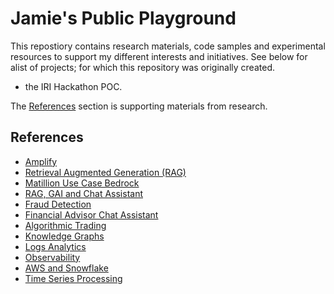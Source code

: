 # Jamie's Public Playground

This repostiory contains research materials, code samples and experimental resources to support my different interests and initiatives.  See below for alist of projects; for which this repository was originally created.  
- the IRI Hackathon POC.

The [References](#references) section is supporting materials from research.

## References
- [Amplify](https://docs.aws.amazon.com/prescriptive-guidance/latest/patterns/create-amplify-micro-frontend-portal.html?did=pg_card&trk=pg_card)
- [Retrieval Augmented Generation (RAG)](https://docs.aws.amazon.com/prescriptive-guidance/latest/patterns/deploy-rag-use-case-on-aws.html?did=pg_card&trk=pg_card)
 - [Matillion Use Case Bedrock](https://www.youtube.com/watch?v=IZLfO-94aNE)
 - [RAG, GAI and Chat Assistant](https://docs.aws.amazon.com/prescriptive-guidance/latest/patterns/develop-advanced-generative-ai-chat-based-assistants-by-using-rag-and-react-prompting.html?did=pg_card&trk=pg_card)
 - [Fraud Detection](https://docs.aws.amazon.com/architecture-diagrams/latest/fraud-ring-detection-using-Neo4j-and-graphs/fraud-ring-detection-using-Neo4j-and-graphs.html?did=wp_card&trk=wp_card)
 - [Financial Advisor Chat Assistant](https://docs.aws.amazon.com/architecture-diagrams/latest/financial-advisor-chat-assistant/financial-advisor-chat-assistant.html?did=wp_card&trk=wp_card)
 - [Algorithmic Trading](https://d1.awsstatic.com/architecture-diagrams/ArchitectureDiagrams/algorithmic-trading-ra.pdf?did=wp_card&trk=wp_card)
 - [Knowledge Graphs](https://docs.aws.amazon.com/architecture-diagrams/latest/knowledge-graphs-and-graphrag-with-neo4j/knowledge-graphs-and-graphrag-with-neo4j.html?did=wp_card&trk=wp_card)
 - [Logs Analytics](https://d1.awsstatic.com/architecture-diagrams/ArchitectureDiagrams/log-analytics-with-open-source-patterns-ra.pdf?did=wp_card&trk=wp_card)
 - [Observability](https://d1.awsstatic.com/architecture-diagrams/ArchitectureDiagrams/observability-with-logs-traces-metrics-ra.pdf?did=wp_card&trk=wp_card)
 - [AWS and Snowflake](https://d1.awsstatic.com/architecture-diagrams/ArchitectureDiagrams/data-platform-on-aws-and-snowflake-ra.pdf?did=wp_card&trk=wp_card)
 - [Time Series Processing](https://d1.awsstatic.com/architecture-diagrams/ArchitectureDiagrams/aws-reference-architecture-time-series-processing.pdf?did=wp_card&trk=wp_card)

